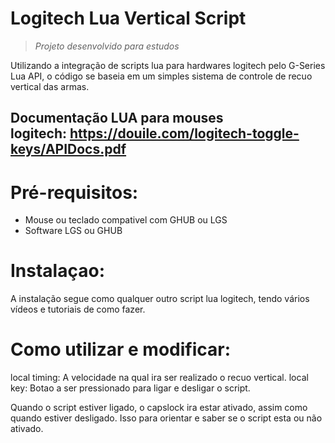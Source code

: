 # Logitech Lua Vertical Script


>  *Projeto desenvolvido para estudos*

Utilizando a integração de scripts lua para hardwares logitech pelo G-Series Lua API, o código se baseia em um simples sistema de controle de recuo vertical das armas.

## Documentação LUA para mouses logitech: https://douile.com/logitech-toggle-keys/APIDocs.pdf

# Pré-requisitos:
- Mouse ou teclado compativel com GHUB ou LGS
- Software LGS ou GHUB

# Instalaçao:
A instalação segue como qualquer outro script lua logitech, tendo vários vídeos e tutoriais de como fazer.

# Como utilizar e modificar:

local timing: A velocidade na qual ira ser realizado o recuo vertical.
local key: Botao a ser pressionado para ligar e desligar o script.

Quando o script estiver ligado, o capslock ira estar ativado, assim como quando estiver desligado. Isso para orientar e saber se o script esta ou não ativado.
